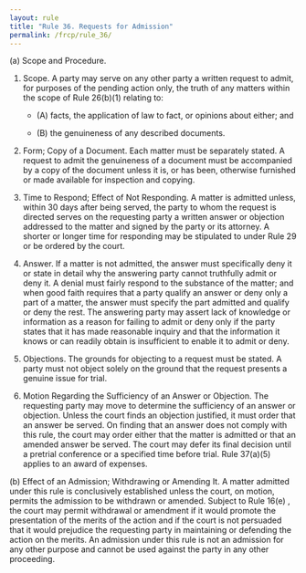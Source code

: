 ```yaml
---
layout: rule
title: "Rule 36. Requests for Admission"
permalink: /frcp/rule_36/
---
```


(a) Scope and Procedure.


1. Scope. A party may serve on any other party a written request to admit, for purposes of the pending action only, the truth of any matters within the scope of Rule 26(b)(1) relating to:


    - (A) facts, the application of law to fact, or opinions about either; and


    - (B) the genuineness of any described documents.


2. Form; Copy of a Document. Each matter must be separately stated. A request to admit the genuineness of a document must be accompanied by a copy of the document unless it is, or has been, otherwise furnished or made available for inspection and copying.


3. Time to Respond; Effect of Not Responding. A matter is admitted unless, within 30 days after being served, the party to whom the request is directed serves on the requesting party a written answer or objection addressed to the matter and signed by the party or its attorney. A shorter or longer time for responding may be stipulated to under Rule 29 or be ordered by the court.


4. Answer. If a matter is not admitted, the answer must specifically deny it or state in detail why the answering party cannot truthfully admit or deny it. A denial must fairly respond to the substance of the matter; and when good faith requires that a party qualify an answer or deny only a part of a matter, the answer must specify the part admitted and qualify or deny the rest. The answering party may assert lack of knowledge or information as a reason for failing to admit or deny only if the party states that it has made reasonable inquiry and that the information it knows or can readily obtain is insufficient to enable it to admit or deny.


5. Objections. The grounds for objecting to a request must be stated. A party must not object solely on the ground that the request presents a genuine issue for trial.


6. Motion Regarding the Sufficiency of an Answer or Objection. The requesting party may move to determine the sufficiency of an answer or objection. Unless the court finds an objection justified, it must order that an answer be served. On finding that an answer does not comply with this rule, the court may order either that the matter is admitted or that an amended answer be served. The court may defer its final decision until a pretrial conference or a specified time before trial. Rule 37(a)(5) applies to an award of expenses.


(b) Effect of an Admission; Withdrawing or Amending It. A matter admitted under this rule is conclusively established unless the court, on motion, permits the admission to be withdrawn or amended. Subject to Rule 16(e) , the court may permit withdrawal or amendment if it would promote the presentation of the merits of the action and if the court is not persuaded that it would prejudice the requesting party in maintaining or defending the action on the merits. An admission under this rule is not an admission for any other purpose and cannot be used against the party in any other proceeding.
